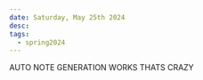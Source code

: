 ```yaml
---
date: Saturday, May 25th 2024
desc: 
tags:
  - spring2024
---
```


AUTO NOTE GENERATION WORKS THATS CRAZY
